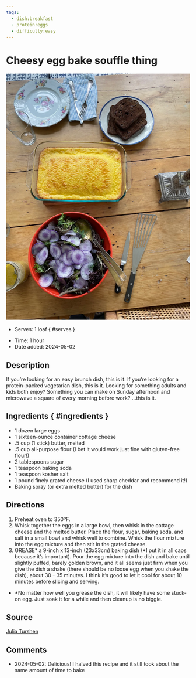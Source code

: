 ```yaml
---
tags:
  - dish:breakfast
  - protein:eggs
  - difficulty:easy
---
```

<!-- Tags can have colon, but no space around it -->

# Cheesy egg bake souffle thing

![Recipe picture](../images/cheesy_egg_souffle.webp)

<!-- Serves has to be a single number, no dashes, but text is allowed after the
number (e.g., 24 cookies) -->
- Serves: 1 loaf
{ #serves }
<!-- Time is not parsed, so anything can be input here, and additional
values can be added (e.g., "active time", "cooking time", etc) -->
- Time: 1 hour
- Date added: 2024-05-02

## Description

If you’re looking for an easy brunch dish, this is it. If you’re looking for a protein-packed vegetarian dish, this is it. Looking for something adults and kids both enjoy? Something you can make on Sunday afternoon and microwave a square of every morning before work? …this is it. 

## Ingredients { #ingredients }

<!-- Decimals are allowed, fractions are not. For ranges, use only a single dash
and no spaces between the numbers. -->

- 1 dozen large eggs
- 1 sixteen-ounce container cottage cheese
- .5 cup (1 stick) butter, melted
- .5 cup all-purpose flour (I bet it would work just fine with gluten-free flour!)
- 2 tablespoons sugar
- 1 teaspoon baking soda
- 1 teaspoon kosher salt
- 1 pound finely grated cheese (I used sharp cheddar and recommend it!)
- Baking spray (or extra melted butter) for the dish

## Directions

<!-- If you have a direction that refers to a number of some ingredient, wrap
the number in asterisks and add `{.ingredient-num}` afterwards. For example,
write `Add 2 Tbsp oil to pan` as `Add *2*{.ingredient-num} to pan`. This allows
us to properly change the number when changing the serves value. -->

1. Preheat oven to 350ºF.
2. Whisk together the eggs in a large bowl, then whisk in the cottage cheese and the melted butter. Place the flour, sugar, baking soda, and salt in a small bowl and whisk well to combine. Whisk the flour mixture into the egg mixture and then stir in the grated cheese.
3. GREASE* a 9-inch x 13-inch (23x33cm) baking dish (*I put it in all caps because it’s important). Pour the egg mixture into the dish and bake until slightly puffed, barely golden brown, and it all seems just firm when you give the dish a shake (there should be no loose egg when you shake the dish), about 30 - 35 minutes. I think it’s good to let it cool for about 10 minutes before slicing and serving.
  - *No matter how well you grease the dish, it will likely have some stuck-on egg. Just soak it for a while and then cleanup is no biggie. 

## Source

[Julia Turshen](https://juliaturshen.substack.com/p/an-excellent-cheesy-egg-bake-souffle)

## Comments

- 2024-05-02: Delicious! I halved this recipe and it still took about the same amount of time to bake

